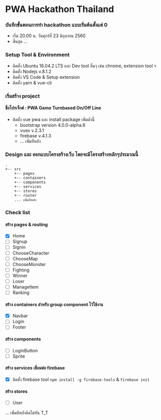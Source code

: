 # PWA Hackathon Thailand

### บันทึกขั้นตอนการทำ hackathon แบบเริ่มต้นตั้งแต่ 0
- เริ่ม 20.00 น. วันศุกร์ที่ 23 มิถุนายน 2560
- สิ้นสุด ...

### Setup Tool & Environment
- ติดตั้ง Ubuntu 16.04.2 LTS และ Dev tool อื่นๆ เช่น chrome, extension tool ฯ
- ติดตั้ง Nodejs v.8.1.2
- ติดตั้ง VS Code & Setup extension 
- ติดตั้ง yarn & vue-cli

### เริ่มสร้าง project
#### ชื่อโปรเจ็กต์ : PWA Game Turnbased On/Off Line
- ติดตั้ง vue pwa และ install package เพิ่มดังนี้
  - bootstrap version 4.0.0-alpha.6
  - vuex v.2.3.1
  - firebase v.4.1.3
  - ... เพิ่มทีหลัง

### Design และ ออกแบบโครงสร้างเว็บ โดยจะมีโครงสร้างหลักๆประมาณนี้
```
.
+-- src
    +-- pages
    +-- containers
    +-- components
    +-- services
    +-- stores
    +-- router
    ... เพิ่มทีหลัง
```

### Check list
#### สร้าง pages & routing
- [x] Home
- [ ] Signup
- [ ] Signin
- [ ] ChooseCharacter
- [ ] ChooseMap
- [ ] ChooseMonster
- [ ] Fighting
- [ ] Winner
- [ ] Loser
- [ ] ManageItem
- [ ] Ranking

#### สร้าง containers สำหรับ group component ไว้ใช้งาน
- [x] Navbar
- [ ] Login
- [ ] Footer

#### สร้าง components
- [ ] LoginButton
- [ ] Sprite

#### สร้าง services เชื่อมต่อ firebase
- [x] ติดตั้ง firebase tool `npm install -g firebase-tools` & `firebase init`

#### สร้าง stores
- [ ] User

... เพิ่มทีหลังคิดไม่ทัน T_T